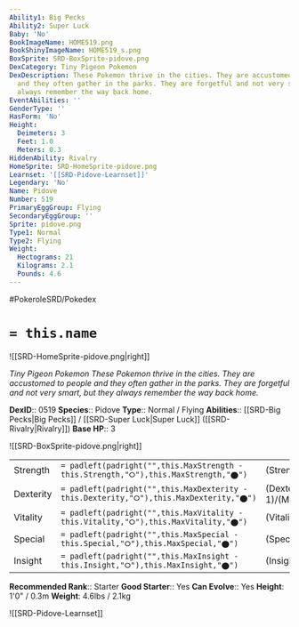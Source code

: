 ```yaml
---
Ability1: Big Pecks
Ability2: Super Luck
Baby: 'No'
BookImageName: HOME519.png
BookShinyImageName: HOME519_s.png
BoxSprite: SRD-BoxSprite-pidove.png
DexCategory: Tiny Pigeon Pokemon
DexDescription: These Pokemon thrive in the cities. They are accustomed to people
  and they often gather in the parks. They are forgetful and not very smart, but they
  always remember the way back home.
EventAbilities: ''
GenderType: ''
HasForm: 'No'
Height:
  Deimeters: 3
  Feet: 1.0
  Meters: 0.3
HiddenAbility: Rivalry
HomeSprite: SRD-HomeSprite-pidove.png
Learnset: '[[SRD-Pidove-Learnset]]'
Legendary: 'No'
Name: Pidove
Number: 519
PrimaryEggGroup: Flying
SecondaryEggGroup: ''
Sprite: pidove.png
Type1: Normal
Type2: Flying
Weight:
  Hectograms: 21
  Kilograms: 2.1
  Pounds: 4.6
---
```


#PokeroleSRD/Pokedex

# `= this.name`

![[SRD-HomeSprite-pidove.png|right]]

*Tiny Pigeon Pokemon*
*These Pokemon thrive in the cities. They are accustomed to people and they often gather in the parks. They are forgetful and not very smart, but they always remember the way back home.*

**DexID**:: 0519
**Species**:: Pidove
**Type**:: Normal / Flying
**Abilities**:: [[SRD-Big Pecks|Big Pecks]] / [[SRD-Super Luck|Super Luck]] ([[SRD-Rivalry|Rivalry]])
**Base HP**:: 3

![[SRD-BoxSprite-pidove.png|right]]

|           |                                                                                        |                                          |
| --------- | -------------------------------------------------------------------------------------- | ---------------------------------------- |
| Strength  | `= padleft(padright("",this.MaxStrength - this.Strength,"⭘"),this.MaxStrength,"⬤")`    | (Strength::2)/(MaxStrength::4)   |
| Dexterity | `= padleft(padright("",this.MaxDexterity - this.Dexterity,"⭘"),this.MaxDexterity,"⬤")` | (Dexterity:: 1)/(MaxDexterity::3) |
| Vitality  | `= padleft(padright("",this.MaxVitality - this.Vitality,"⭘"),this.MaxVitality,"⬤")`    | (Vitality::2)/(MaxVitality::4)   |
| Special   | `= padleft(padright("",this.MaxSpecial - this.Special,"⭘"),this.MaxSpecial,"⬤")`       | (Special::1)/(MaxSpecial::3)     |
| Insight   | `= padleft(padright("",this.MaxInsight - this.Insight,"⭘"),this.MaxInsight,"⬤")`       | (Insight::1)/(MaxInsight::3)     |

**Recommended Rank**:: Starter
**Good Starter**:: Yes
**Can Evolve**:: Yes
**Height**: 1'0" / 0.3m
**Weight**: 4.6lbs / 2.1kg

![[SRD-Pidove-Learnset]]